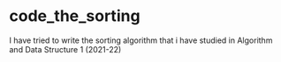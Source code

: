 # code_the_sorting
I have tried to write the sorting algorithm that i have studied in Algorithm and Data Structure 1 (2021-22)
